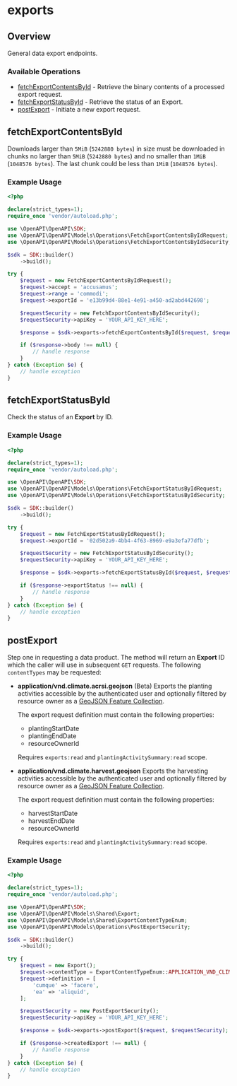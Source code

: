 # exports

## Overview

General data export endpoints.

### Available Operations

* [fetchExportContentsById](#fetchexportcontentsbyid) - Retrieve the binary contents of a processed export request.
* [fetchExportStatusById](#fetchexportstatusbyid) - Retrieve the status of an Export.
* [postExport](#postexport) - Initiate a new export request.

## fetchExportContentsById

Downloads larger than `5MiB` (`5242880 bytes`) in size must be downloaded in chunks no larger than `5MiB` (`5242880 bytes`) and no smaller than `1MiB` (`1048576 bytes`). The last chunk could be less than `1MiB` (`1048576 bytes`).

### Example Usage

```php
<?php

declare(strict_types=1);
require_once 'vendor/autoload.php';

use \OpenAPI\OpenAPI\SDK;
use \OpenAPI\OpenAPI\Models\Operations\FetchExportContentsByIdRequest;
use \OpenAPI\OpenAPI\Models\Operations\FetchExportContentsByIdSecurity;

$sdk = SDK::builder()
    ->build();

try {
    $request = new FetchExportContentsByIdRequest();
    $request->accept = 'accusamus';
    $request->range = 'commodi';
    $request->exportId = 'e13b99d4-88e1-4e91-a450-ad2abd442698';

    $requestSecurity = new FetchExportContentsByIdSecurity();
    $requestSecurity->apiKey = 'YOUR_API_KEY_HERE';

    $response = $sdk->exports->fetchExportContentsById($request, $requestSecurity);

    if ($response->body !== null) {
        // handle response
    }
} catch (Exception $e) {
    // handle exception
}
```

## fetchExportStatusById

Check the status of an **Export** by ID.

### Example Usage

```php
<?php

declare(strict_types=1);
require_once 'vendor/autoload.php';

use \OpenAPI\OpenAPI\SDK;
use \OpenAPI\OpenAPI\Models\Operations\FetchExportStatusByIdRequest;
use \OpenAPI\OpenAPI\Models\Operations\FetchExportStatusByIdSecurity;

$sdk = SDK::builder()
    ->build();

try {
    $request = new FetchExportStatusByIdRequest();
    $request->exportId = '02d502a9-4bb4-4f63-8969-e9a3efa77dfb';

    $requestSecurity = new FetchExportStatusByIdSecurity();
    $requestSecurity->apiKey = 'YOUR_API_KEY_HERE';

    $response = $sdk->exports->fetchExportStatusById($request, $requestSecurity);

    if ($response->exportStatus !== null) {
        // handle response
    }
} catch (Exception $e) {
    // handle exception
}
```

## postExport

Step one in requesting a data product. The method will return an **Export** ID which the caller will use in subsequent `GET` requests.
The following `contentTypes` may be requested:
  * __application/vnd.climate.acrsi.geojson__ (Beta)
     Exports the planting activities accessible by the authenticated user and optionally filtered by resource owner
     as a [GeoJSON Feature Collection](https://tools.ietf.org/html/rfc7946#page-12).

     The export request definition must contain the following properties:
       * plantingStartDate
       * plantingEndDate
       * resourceOwnerId

     Requires `exports:read` and `plantingActivitySummary:read` scope.
  
  * __application/vnd.climate.harvest.geojson__
     Exports the harvesting activities accessible by the authenticated user and optionally filtered by resource owner
     as a [GeoJSON Feature Collection](https://tools.ietf.org/html/rfc7946#page-12).

     The export request definition must contain the following properties:
       * harvestStartDate
       * harvestEndDate
       * resourceOwnerId

     Requires `exports:read` and `plantingActivitySummary:read` scope.

### Example Usage

```php
<?php

declare(strict_types=1);
require_once 'vendor/autoload.php';

use \OpenAPI\OpenAPI\SDK;
use \OpenAPI\OpenAPI\Models\Shared\Export;
use \OpenAPI\OpenAPI\Models\Shared\ExportContentTypeEnum;
use \OpenAPI\OpenAPI\Models\Operations\PostExportSecurity;

$sdk = SDK::builder()
    ->build();

try {
    $request = new Export();
    $request->contentType = ExportContentTypeEnum::APPLICATION_VND_CLIMATE_ACRSI_GEOJSON;
    $request->definition = [
        'cumque' => 'facere',
        'ea' => 'aliquid',
    ];

    $requestSecurity = new PostExportSecurity();
    $requestSecurity->apiKey = 'YOUR_API_KEY_HERE';

    $response = $sdk->exports->postExport($request, $requestSecurity);

    if ($response->createdExport !== null) {
        // handle response
    }
} catch (Exception $e) {
    // handle exception
}
```
